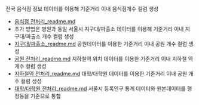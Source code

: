 
전국 음식점 정보 데이터를 이용해 기준거리 이내 음식점개수 컬럼 생성
- [음식점 전처리_readme.md](https://github.com/dongwon0002/DataMininig_term)
- 추가 방법은 병원과 동일
서울시 지구대/파출소 데이터를 이용해 기준거리 이내 지구대/파출소 개수 컬럼 생성
- [지구대/파출소_readme.md](https://github.com/dongwon0002/DataMininig_term)
공원데이터를 이용한 기준거리 이내 공원 개수 컬럼 생성
- [공원 전처리_readme.md](https://github.com/dongwon0002/DataMininig_term)
지하철역 위치 데이터를 이용한 기준거리 이내 지하철 역 개수 컬럼 생성
- [지하철역 전처리_readme.md](https://github.com/dongwon0002/DataMininig_term)
대학/대학원 데이터를 이용한 기준거리 이내 공원 개수 컬럼 생성
- [대학/대학원 전처리_readme.md](https://github.com/dongwon0002/DataMininig_term)
서울시 등록인구 통계 데이터와 원본데이터를 행정동을 기준으로 통합
